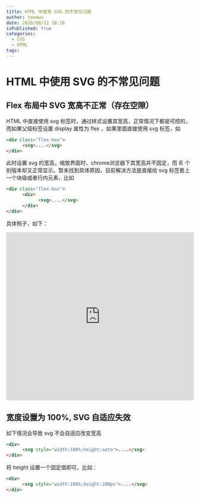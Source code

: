 ```yaml
---
title: HTML 中使用 SVG 的不常见问题
author: teemwu
date: 2020/08/12 18:16
isPublished: true
categories:
  - CSS
  - HTML
tags:
---
```


# HTML 中使用 SVG 的不常见问题

## Flex 布局中 SVG 宽高不正常（存在空隙）
HTML 中直接使用 svg 标签时，通过样式设置其宽高，正常情况下都是可控的，而如果父级标签设置 display 属性为 flex ，如果里面直接使用 svg 标签，如
```html
<div class="flex-box">
      <svg>....</svg>
</div>
```
此时设置 svg 的宽高，缩放界面时，chrome浏览器下其宽高并不固定，而 IE 个别版本却又正常显示。暂未找到具体原因，目前解决方法是直接给 svg 标签套上一个块级或者行内元素，比如
```html
<div class="flex-box">
      <div>
            <svg>....</svg>
      </div>
</div>
```
具体例子，如下：
<iframe height="452" style="width: 100%;" scrolling="no" title="flexAndSVG" src="https://codepen.io/nooby/embed/YzqygrB?height=452&theme-id=light&default-tab=html,result" frameborder="no" loading="lazy" allowtransparency="true" allowfullscreen="true">
  See the Pen <a href='https://codepen.io/nooby/pen/YzqygrB'>flexAndSVG</a> by Teemwu
  (<a href='https://codepen.io/nooby'>@nooby</a>) on <a href='https://codepen.io'>CodePen</a>.
</iframe>

## 宽度设置为 100%, SVG 自适应失效
如下情况会导致 svg 不会自适应改变宽高
```html
<div>
      <svg style="width:100%;height:auto">....</svg>
</div>
```
将 height 设置一个固定值即可，比如：
```html
<div>
      <svg style="width:100%;height:200px">....</svg>
</div>
```